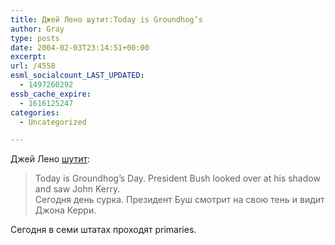 ```yaml
---
title: Джей Лено шутит:Today is Groundhog’s
author: Gray
type: posts
date: 2004-02-03T23:14:51+00:00
excerpt:
url: /4558
esml_socialcount_LAST_UPDATED:
  - 1497260292
essb_cache_expire:
  - 1616125247
categories:
  - Uncategorized

---
```








Джей Лено [шутит][1]:

> Today is Groundhog&#8217;s Day. President Bush looked over at his shadow and saw John Kerry.  
> Сегодня день сурка. Президент Буш смотрит на свою тень и видит Джона Керри.

Сегодня в семи штатах проходят primaries.

 [1]: http://www.reuters.com/newsArticle.jhtml?type=politicsNews&storyID=4267761